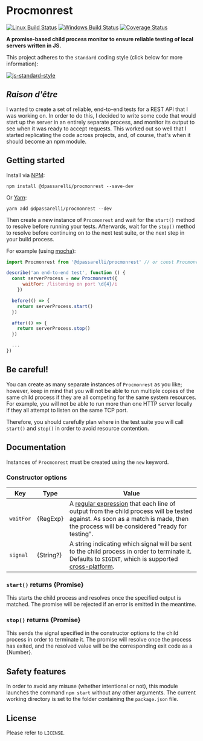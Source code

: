 # Procmonrest

[![Linux Build Status](https://img.shields.io/travis/DPassarelli/procmonrest/master?label=Linux%20build&logo=travis)](https://travis-ci.com/DPassarelli/procmonrest)
[![Windows Build Status](https://img.shields.io/appveyor/build/DPassarelli/procmonrest/master?label=Windows%20build&logo=appveyor)](https://ci.appveyor.com/project/DPassarelli/procmonrest?branch=master)
[![Coverage Status](https://img.shields.io/coveralls/github/DPassarelli/procmonrest/master?logo=coveralls)](https://coveralls.io/github/DPassarelli/procmonrest?branch=master)

**A promise-based child process monitor to ensure reliable testing of local servers written in JS.**

This project adheres to the `standard` coding style (click below for more information):

[![js-standard-style](https://cdn.rawgit.com/feross/standard/master/badge.svg)](https://github.com/feross/standard#javascript-standard-style)

## _Raison d'être_

I wanted to create a set of reliable, end-to-end tests for a REST API that I was working on. In order to do this, I decided to write some code that would start up the server in an entirely separate process, and monitor its output to see when it was ready to accept requests. This worked out so well that I started replicating the code across projects, and, of course, that's when it should become an npm module.

## Getting started

Install via [NPM](https://docs.npmjs.com/downloading-and-installing-packages-locally):

    npm install @dpassarelli/procmonrest --save-dev

Or [Yarn](https://yarnpkg.com/getting-started/usage#adding-a-dependency):

    yarn add @dpassarelli/procmonrest --dev

Then create a new instance of `Procmonrest` and wait for the `start()` method to resolve before running your tests. Afterwards, wait for the `stop()` method to resolve before continuing on to the next test suite, or the next step in your build process.

For example (using [mocha](https://mochajs.org)):

```js
import Procmonrest from '@dpassarelli/procmonrest' // or const Procmonrest = require('@dpassarelli/procmonrest')

describe('an end-to-end test', function () {
  const serverProcess = new Procmonrest({
      waitFor: /listening on port \d{4}/i
    })

  before(() => {
    return serverProcess.start()
  })

  after(() => {
    return serverProcess.stop()
  })

  ...
})
```

## Be careful!

You can create as many separate instances of `Procmonrest` as you like; however, keep in mind that you will not be able to run multiple copies of the same child process if they are all competing for the same system resources. For example, you will not be able to run more than one HTTP server locally if they all attempt to listen on the same TCP port. 

Therefore, you should carefully plan where in the test suite you will call `start()` and `stop()` in order to avoid resource contention.

## Documentation

Instances of `Procmonrest` must be created using the `new` keyword. 

### Constructor options

| Key | Type | Value |
|-----|------|-------|
| `waitFor` | {RegExp} | A [regular expression](https://developer.mozilla.org/en-US/docs/Web/JavaScript/Guide/Regular_Expressions) that each line of output from the child process will be tested against. As soon as a match is made, then the process will be considered "ready for testing". | 
| `signal` | {String?} | A string indicating which signal will be sent to the child process in order to terminate it. Defaults to `SIGINT`, which is supported [cross-platform](https://nodejs.org/api/process.html#process_signal_events). |

### `start()` returns {Promise}

This starts the child process and resolves once the specified output is matched. The promise will be rejected if an error is emitted in the meantime.

### `stop()` returns {Promise}

This sends the signal specified in the constructor options to the child process in order to terminate it. The promise will resolve once the process has exited, and the resolved value will be the corresponding exit code as a {Number}.

## Safety features

In order to avoid any misuse (whether intentional or not), this module launches the command `npm start` without any other arguments. The current working directory is set to the folder containing the `package.json` file.

## License

Please refer to `LICENSE`.
